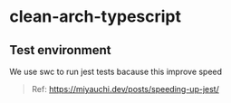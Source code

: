 # clean-arch-typescript

## Test environment

We use swc to run jest tests bacause this improve speed

> Ref: https://miyauchi.dev/posts/speeding-up-jest/
